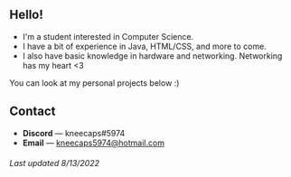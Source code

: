## **Hello!**
* I'm a student interested in Computer Science.
* I have a bit of experience in Java, HTML/CSS, and more to come.
* I also have basic knowledge in hardware and networking. Networking has my heart <3

You can look at my personal projects below :) 

## **Contact**
* **Discord** — kneecaps#5974
* **Email** — kneecaps5974@hotmail.com

###### Last updated 8/13/2022
